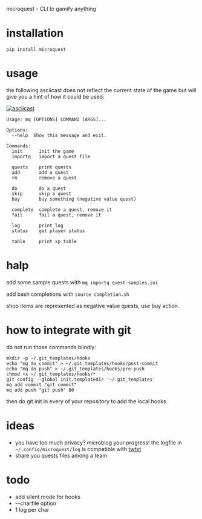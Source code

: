 microquest - CLI to gamify anything

# installation

	pip install microquest

# usage

the following asciicast does not reflect the current state of the game but will give you a hint of how it could be used:

[![asciicast](https://asciinema.org/a/7yar4jllfpm9hsgn5yom6kr16.png)](https://asciinema.org/a/7yar4jllfpm9hsgn5yom6kr16)


	Usage: mq [OPTIONS] COMMAND [ARGS]...

	Options:
	  --help  Show this message and exit.

	Commands:
	  init      init the game
	  importq   import a quest file

	  quests    print quests
	  add       add a quest
	  rm        remove a quest

	  do        do a quest
	  skip      skip a quest
	  buy       buy something (negative value quest)

	  complete  complete a quest, remove it
	  fail      fail a quest, remove it

	  log       print log
	  status    get player status

	  table     print xp table

# halp

add some sample quests with `mq importq quest-samples.ini`

add bash completions with `source completion.sh`

shop items are represented as negative value quests, use buy action.

# how to integrate with git

do not run those commands blindly:

	mkdir -p ~/.git_templates/hooks
	echo "mq do commit" > ~/.git_templates/hooks/post-commit
	echo "mq do push" > ~/.git_templates/hooks/pre-push
	chmod +x ~/.git_templates/hooks/*
	git config --global init.templatedir '~/.git_templates'
	mq add commit "git commit"
	mq add push "git push" 80

then do git init in every of your repository to add the local hooks

# ideas

* you have too much privacy? microblog your progress! the logfile in `~/.config/microquest/log` is compatible with [twtxt](https://github.com/buckket/twtxt)
* share you quests files among a team

	
# todo

* add silent mode for hooks
* --charfile option
* 1 log per char
